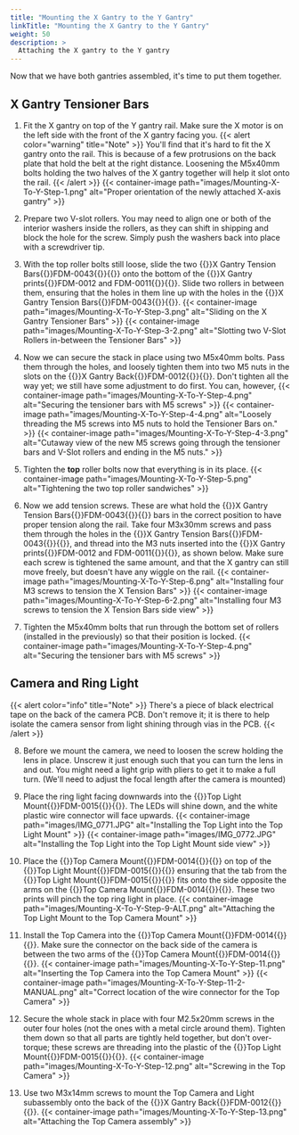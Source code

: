 ```yaml
---
title: "Mounting the X Gantry to the Y Gantry"
linkTitle: "Mounting the X Gantry to the Y Gantry"
weight: 50
description: >
  Attaching the X gantry to the Y gantry
---
```


Now that we have both gantries assembled, it's time to put them together.

## X Gantry Tensioner Bars

1. Fit the X gantry on top of the Y gantry rail. Make sure the X motor is on the left side with the front of the X gantry facing you.
  {{< alert color="warning" title="Note" >}}
  You'll find that it's hard to fit the X gantry onto the rail. This is because of a few protrusions on the back plate that hold the belt at the right distance. Loosening the M5x40mm bolts holding the two halves of the X gantry together will help it slot onto the rail.
  {{< /alert >}}
  {{< container-image path="images/Mounting-X-To-Y-Step-1.png" alt="Proper orientation of the newly attached X-axis gantry" >}}

2. Prepare two V-slot rollers. You may need to align one or both of the interior washers inside the rollers, as they can shift in shipping and block the hole for the screw. Simply push the washers back into place with a screwdriver tip.

3. With the top roller bolts still loose, slide the two {{<tooltip>}}X Gantry Tension Bars{{<definition>}}FDM-0043{{</definition>}}{{</tooltip>}} onto the bottom of the {{<tooltip>}}X Gantry prints{{<definition>}}FDM-0012 and FDM-0011{{</definition>}}{{</tooltip>}}. Slide two rollers in between them, ensuring that the holes in them line up with the holes in the {{<tooltip>}}X Gantry Tension Bars{{<definition>}}FDM-0043{{</definition>}}{{</tooltip>}}.
  {{< container-image path="images/Mounting-X-To-Y-Step-3.png" alt="Sliding on the X Gantry Tensioner Bars" >}}
  {{< container-image path="images/Mounting-X-To-Y-Step-3-2.png" alt="Slotting two V-Slot Rollers in-between the Tensioner Bars" >}}

4. Now we can secure the stack in place using two M5x40mm bolts. Pass them through the holes, and loosely tighten them into two M5 nuts in the slots on the {{<tooltip>}}X Gantry Back{{<definition>}}FDM-0012{{</definition>}}{{</tooltip>}}. Don't tighten all the way yet; we still have some adjustment to do first. You can, however, 
  {{< container-image path="images/Mounting-X-To-Y-Step-4.png" alt="Securing the tensioner bars with M5 screws" >}}
  {{< container-image path="images/Mounting-X-To-Y-Step-4-4.png" alt="Loosely threading the M5 screws into M5 nuts to hold the Tensioner Bars on." >}}
  {{< container-image path="images/Mounting-X-To-Y-Step-4-3.png" alt="Cutaway view of the new M5 screws going through the tensioner bars and V-Slot rollers and ending in the M5 nuts." >}}

5. Tighten the **top** roller bolts now that everything is in its place.
  {{< container-image path="images/Mounting-X-To-Y-Step-5.png" alt="Tightening the two top roller sandwiches" >}}

6. Now we add tension screws. These are what hold the {{<tooltip>}}X Gantry Tension Bars{{<definition>}}FDM-0043{{</definition>}}{{</tooltip>}} bars in the correct position to have proper tension along the rail. Take four M3x30mm screws and pass them through the holes in the {{<tooltip>}}X Gantry Tension Bars{{<definition>}}FDM-0043{{</definition>}}{{</tooltip>}}, and thread into the M3 nuts inserted into the {{<tooltip>}}X Gantry prints{{<definition>}}FDM-0012 and FDM-0011{{</definition>}}{{</tooltip>}}, as shown below. Make sure each screw is tightened the same amount, and that the X gantry can still move freely, but doesn't have any wiggle on the rail.
  {{< container-image path="images/Mounting-X-To-Y-Step-6.png" alt="Installing four M3 screws to tension the X Tension Bars" >}}
  {{< container-image path="images/Mounting-X-To-Y-Step-6-2.png" alt="Installing four M3 screws to tension the X Tension Bars side view" >}}

7. Tighten the M5x40mm bolts that run through the bottom set of rollers (installed in the previously) so that their position is locked.
  {{< container-image path="images/Mounting-X-To-Y-Step-4.png" alt="Securing the tensioner bars with M5 screws" >}}

## Camera and Ring Light

{{< alert color="info" title="Note" >}}
There's a piece of black electrical tape on the back of the camera PCB. Don't remove it; it is there to help isolate the camera sensor from light shining through vias in the PCB.
{{< /alert >}}

8. Before we mount the camera, we need to loosen the screw holding the lens in place. Unscrew it just enough such that you can turn the lens in and out. You might need a light grip with pliers to get it to make a full turn. (We'll need to adjust the focal length after the camera is mounted)

9. Place the ring light facing downwards into the {{<tooltip>}}Top Light Mount{{<definition>}}FDM-0015{{</definition>}}{{</tooltip>}}. The LEDs will shine down, and the white plastic wire connector will face upwards.
  {{< container-image path="images/IMG_0771.JPG" alt="Installing the Top Light into the Top Light Mount" >}}
  {{< container-image path="images/IMG_0772.JPG" alt="Installing the Top Light into the Top Light Mount side view" >}}

10. Place the {{<tooltip>}}Top Camera Mount{{<definition>}}FDM-0014{{</definition>}}{{</tooltip>}} on top of the {{<tooltip>}}Top Light Mount{{<definition>}}FDM-0015{{</definition>}}{{</tooltip>}} ensuring that the tab from the {{<tooltip>}}Top Light Mount{{<definition>}}FDM-0015{{</definition>}}{{</tooltip>}} fits onto the side opposite the arms on the {{<tooltip>}}Top Camera Mount{{<definition>}}FDM-0014{{</definition>}}{{</tooltip>}}. These two prints will pinch the top ring light in place.
  {{< container-image path="images/Mounting-X-To-Y-Step-9-ALT.png" alt="Attaching the Top Light Mount to the Top Camera Mount" >}}

11. Install the Top Camera into the {{<tooltip>}}Top Camera Mount{{<definition>}}FDM-0014{{</definition>}}{{</tooltip>}}. Make sure the connector on the back side of the camera is between the two arms of the {{<tooltip>}}Top Camera Mount{{<definition>}}FDM-0014{{</definition>}}{{</tooltip>}}.
  {{< container-image path="images/Mounting-X-To-Y-Step-11.png" alt="Inserting the Top Camera into the Top Camera Mount" >}}
  {{< container-image path="images/Mounting-X-To-Y-Step-11-2-MANUAL.png" alt="Correct location of the wire connector for the Top Camera" >}}

12. Secure the whole stack in place with four M2.5x20mm screws in the outer four holes (not the ones with a metal circle around them). Tighten them down so that all parts are tightly held together, but don't over-torque; these screws are threading into the plastic of the {{<tooltip>}}Top Light Mount{{<definition>}}FDM-0015{{</definition>}}{{</tooltip>}}.
  {{< container-image path="images/Mounting-X-To-Y-Step-12.png" alt="Screwing in the Top Camera" >}}

13. Use two M3x14mm screws to mount the Top Camera and Light subassembly onto the back of the {{<tooltip>}}X Gantry Back{{<definition>}}FDM-0012{{</definition>}}{{</tooltip>}}.
  {{< container-image path="images/Mounting-X-To-Y-Step-13.png" alt="Attaching the Top Camera assembly" >}}
